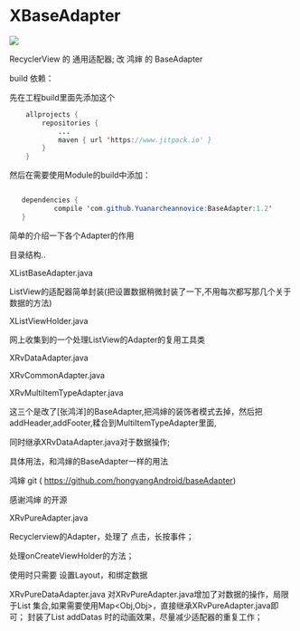 # XBaseAdapter

[![](https://www.jitpack.io/v/Yuanarcheannovice/BaseAdapterDemo.svg)](https://www.jitpack.io/#Yuanarcheannovice/BaseAdapterDemo)

RecyclerView 的 通用适配器;  改 鸿婶 的 BaseAdapter

build 依赖：

先在工程build里面先添加这个
```java
	allprojects {
		repositories {
			...
			maven { url 'https://www.jitpack.io' }
		}
	}
 ```
 然后在需要使用Module的build中添加：
 ```java
 
 	dependencies {
	        compile 'com.github.Yuanarcheannovice:BaseAdapter:1.2'
	}

 ```


简单的介绍一下各个Adapter的作用

目录结构..		

XListBaseAdapter.java	

ListView的适配器简单封装(把设置数据稍微封装了一下,不用每次都写那几个关于数据的方法)

XListViewHolder.java 

网上收集到的一个处理ListView的Adapter的复用工具类

XRvDataAdapter.java	

XRvCommonAdapter.java	

XRvMultiItemTypeAdapter.java	

这三个是改了[张鸿洋]的BaseAdapter,把鸿婶的装饰者模式去掉，然后把 addHeader,addFooter,糅合到MultiItemTypeAdapter里面,

同时继承XRvDataAdapter.java对于数据操作;

具体用法，和鸿婶的BaseAdapter一样的用法

鸿婶 git ( https://github.com/hongyangAndroid/baseAdapter)

感谢鸿婶 的开源


XRvPureAdapter.java	

Recyclerview的Adapter，处理了 点击，长按事件；

处理onCreateViewHolder的方法；

使用时只需要 设置Layout，和绑定数据

XRvPureDataAdapter.java
对XRvPureAdapter.java增加了对数据的操作，局限于List<T> 集合,如果需要使用Map<Obj,Obj>，直接继承XRvPureAdapter.java即可；
封装了List<T> addDatas 时的动画效果，尽量减少适配器的重复工作；

